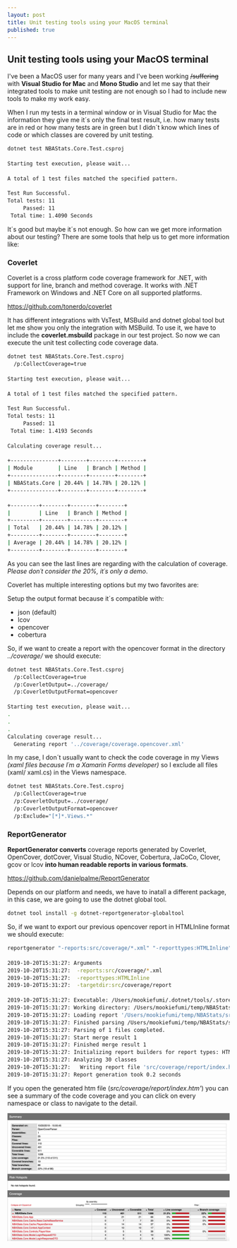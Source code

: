 ```yaml
---
layout: post
title: Unit testing tools using your MacOS terminal
published: true
---
```


## Unit testing tools using your MacOS terminal

I've been a MacOS user for many years and I've been working ~~/suffering~~ with **Visual Studio for Mac** and **Mono Studio** and let me say that their integrated tools to make unit testing are not enough so I had to include new tools to make my work easy.

When I run my tests in a terminal window or in Visual Studio for Mac the information they give me it´s only the final test result, i.e. how many tests are in red or how many tests are in green but I didn´t know which lines of code or which classes are covered by unit testing.

```bash
dotnet test NBAStats.Core.Test.csproj

Starting test execution, please wait...

A total of 1 test files matched the specified pattern.

Test Run Successful.
Total tests: 11
     Passed: 11
 Total time: 1.4090 Seconds
```

It´s good but maybe it´s not enough. So how can we get more information about our testing? There are some tools that help us to get more information like:

### Coverlet

Coverlet is a cross platform code coverage framework for .NET, with support for line, branch and method coverage. It works with .NET Framework on Windows and .NET Core on all supported platforms.

<https://github.com/tonerdo/coverlet>

It has different integrations with VsTest, MSBuild and dotnet global tool but let me show you only the integration with MSBuild. To use it, we have to include the **coverlet.msbuild** package in our test project. So now we can execute the unit test collecting code coverage data.

```bash
dotnet test NBAStats.Core.Test.csproj
  /p:CollectCoverage=true

Starting test execution, please wait...

A total of 1 test files matched the specified pattern.

Test Run Successful.
Total tests: 11
     Passed: 11
 Total time: 1.4193 Seconds

Calculating coverage result...

+---------------+--------+--------+--------+
| Module        | Line   | Branch | Method |
+---------------+--------+--------+--------+
| NBAStats.Core | 20.44% | 14.78% | 20.12% |
+---------------+--------+--------+--------+

+---------+--------+--------+--------+
|         | Line   | Branch | Method |
+---------+--------+--------+--------+
| Total   | 20.44% | 14.78% | 20.12% |
+---------+--------+--------+--------+
| Average | 20.44% | 14.78% | 20.12% |
+---------+--------+--------+--------+
```

As you can see the last lines are regarding with the calculation of coverage. *Please don´t consider the 20%, it´s only a demo*.

Coverlet has multiple interesting options but my two favorites are:

Setup the output format because it´s compatible with:

* json (default)
* lcov
* opencover
* cobertura

So, if we want to create a report with the opencover format in the directory *../coverage/* we should execute:

```bash
dotnet test NBAStats.Core.Test.csproj
  /p:CollectCoverage=true
  /p:CoverletOutput=../coverage/
  /p:CoverletOutputFormat=opencover

Starting test execution, please wait...
.
.
.
Calculating coverage result...
  Generating report '../coverage/coverage.opencover.xml'
```

In my case, I don´t usually want to check the code coverage in my Views *(xaml files because I´m a Xamarin Forms developer)* so I exclude all files (xaml/ xaml.cs) in the Views namespace.

```bash
dotnet test NBAStats.Core.Test.csproj
  /p:CollectCoverage=true
  /p:CoverletOutput=../coverage/
  /p:CoverletOutputFormat=opencover
  /p:Exclude="[*]*.Views.*"
```

### ReportGenerator

**ReportGenerator converts** coverage reports generated by Coverlet, OpenCover, dotCover, Visual Studio, NCover, Cobertura, JaCoCo, Clover, gcov or lcov **into human readable reports in various formats**.

<https://github.com/danielpalme/ReportGenerator>

Depends on our platform and needs, we have to inatall a different package, in this case, we are going to use the dotnet global tool.

```bash
dotnet tool install -g dotnet-reportgenerator-globaltool
```

So, if we want to export our previous opencover report in HTMLInline format we should execute:

```bash
reportgenerator "-reports:src/coverage/*.xml" "-reporttypes:HTMLInline" "-targetdir:src/coverage/report"

2019-10-20T15:31:27: Arguments
2019-10-20T15:31:27:  -reports:src/coverage/*.xml
2019-10-20T15:31:27:  -reporttypes:HTMLInline
2019-10-20T15:31:27:  -targetdir:src/coverage/report

2019-10-20T15:31:27: Executable: /Users/mookiefumi/.dotnet/tools/.store/dotnet-reportgenerator-globaltool/4.3.1/dotnet-reportgenerator-globaltool/4.3.1/tools/netcoreapp3.0/any/ReportGenerator.Core.dll
2019-10-20T15:31:27: Working directory: /Users/mookiefumi/temp/NBAStats
2019-10-20T15:31:27: Loading report '/Users/mookiefumi/temp/NBAStats/src/coverage/coverage.opencover.xml' 1/1 in memory
2019-10-20T15:31:27: Finished parsing /Users/mookiefumi/temp/NBAStats/src/coverage/coverage.opencover.xml...
2019-10-20T15:31:27: Parsing of 1 files completed.
2019-10-20T15:31:27: Start merge result 1
2019-10-20T15:31:27: Finished merge result 1
2019-10-20T15:31:27: Initializing report builders for report types: HTMLInline
2019-10-20T15:31:27: Analyzing 30 classes
2019-10-20T15:31:27:   Writing report file 'src/coverage/report/index.htm'
2019-10-20T15:31:27: Report generation took 0.2 seconds
```

If you open the generated htm file (*src/coverage/report/index.htm'*) you can see a summary of the code coverage and you can click on every namespace or class to navigate to the detail.

![Html report](images/Screenshot2019-10-20-21.16.29.png)
